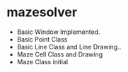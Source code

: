 # mazesolver
* Basic Window Implemented.
* Basic Point Class
* Basic Line Class and Line Drawing..
* Maze Cell Class and Drawing
* Maze Class initial
